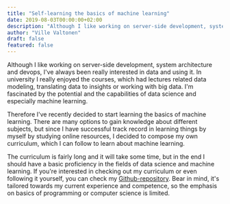 ```yaml
---
title: "Self-learning the basics of machine learning"
date: 2019-08-03T00:00:00+02:00
description: "Although I like working on server-side development, system architecture and devops, I've always been really interested in data and using it. In university I really enjoyed the courses, which had lectures related data modeling, translating data to insights or working with big data. I'm fascinated by the potential and the capabilities of data science and especially machine learning."
author: "Ville Valtonen"
draft: false
featured: false
---
```


Although I like working on server-side development, system architecture and devops, I've always been really interested in data and using it. In university I really enjoyed the courses, which had lectures related data modeling, translating data to insights or working with big data. I'm fascinated by the potential and the capabilities of data science and especially machine learning.

Therefore I've recently decided to start learning the basics of machine learning. There are many options to gain knowledge about different subjects, but since I have successful track record in learning things by myself by studying online resources, I decided to compose my own curriculum, which I can follow to learn about machine learning.

The curriculum is fairly long and it will take some time, but in the end I should have a basic proficiency in the fields of data science and machine learning. If you're interested in checking out my curriculum or even following it yourself, you can check my [Github-repository](https://github.com/villeval/ml-curriculum). Bear in mind, it's tailored towards my current experience and competence, so the emphasis on basics of programming or computer science is limited.

